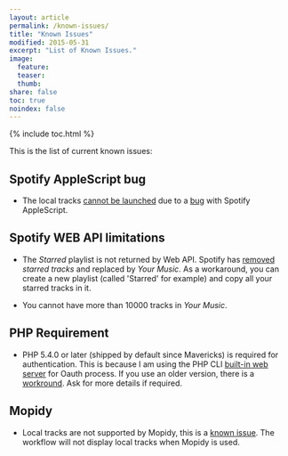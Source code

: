 ```yaml
---
layout: article
permalink: /known-issues/
title: "Known Issues"
modified: 2015-05-31
excerpt: "List of Known Issues."
image:
  feature:
  teaser:
  thumb:
share: false
toc: true
noindex: false
---
```


{% include toc.html %}

This is the list of current known issues:

## Spotify AppleScript bug

* The local tracks [cannot be launched](https://github.com/vdesabou/alfred-spotify-mini-player/issues/82) due to a [bug](https://community.spotify.com/t5/Help-Desktop-Linux-Mac-Windows/AppleScript-play-track-not-working-with-local-tracks/m-p/1143252#M129641) with Spotify AppleScript.

## Spotify WEB API limitations

* The *Starred* playlist is not returned by Web API. Spotify has [removed](https://support.spotify.com/us/learn-more/faq/#!/article/what-happened-to-starred-tracks) _starred tracks_ and replaced by _Your Music_.
As a workaround, you can create a new playlist (called 'Starred' for example) and copy all your starred tracks in it.

* You cannot have more than 10000 tracks in _Your Music_.

<a name="php_requirement"></a>

## PHP Requirement

* PHP 5.4.0 or later (shipped by default since Mavericks) is required for authentication. This is because I am using the PHP CLI [built-in web server](http://php.net/manual/en/features.commandline.webserver.php) for Oauth process. If you use an older version, there is a [workround](https://github.com/vdesabou/alfred-spotify-mini-player/issues/44#issuecomment-72003149). Ask for more details if required.

 
## Mopidy

* Local tracks are not supported by Mopidy, this is a [known issue](https://github.com/mopidy/mopidy/issues/519). The workflow will not display local tracks when Mopidy is used.

